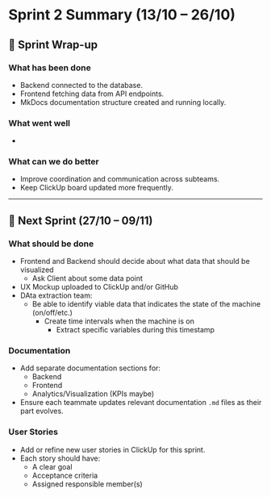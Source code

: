 # Sprint 2 Summary (13/10 – 26/10)

## 🏁 Sprint Wrap-up

### What has been done
- Backend connected to the database.
- Frontend fetching data from API endpoints.
- MkDocs documentation structure created and running locally.

### What went well
- 

### What can we do better
- Improve coordination and communication across subteams.
- Keep ClickUp board updated more frequently.

---

## 🚀 Next Sprint (27/10 – 09/11)

### What should be done
- Frontend and Backend should decide about what data that should be visualized
    - Ask Client about some data point
- UX Mockup uploaded to ClickUp and/or GitHub
- DAta extraction team:
    - Be able to identify viable data that indicates the state of the machine (on/off/etc.)
        - Create time intervals when the machine is on
            - Extract specific variables during this timestamp

### Documentation
- Add separate documentation sections for:
  - Backend 
  - Frontend 
  - Analytics/Visualization (KPIs maybe)
- Ensure each teammate updates relevant documentation `.md` files as their part evolves.

### User Stories
- Add or refine new user stories in ClickUp for this sprint.
- Each story should have:
  - A clear goal
  - Acceptance criteria
  - Assigned responsible member(s)